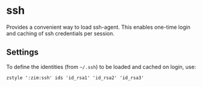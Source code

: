 ssh
===

Provides a convenient way to load ssh-agent. This enables one-time login and
caching of ssh credentials per session.

Settings
--------

To define the identities (from `~/.ssh`) to be loaded and cached on login, use:

    zstyle ':zim:ssh' ids 'id_rsa1' 'id_rsa2' 'id_rsa3'
